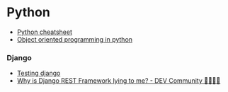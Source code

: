 # Python

- [Python cheatsheet](https://gto76.github.io/python-cheatsheet/)
- [Object oriented programming in python](https://stackabuse.com/object-oriented-programming-in-python/#accessmodifiers)

### Django

- [Testing django](https://www.obeythetestinggoat.com/pages/book.html#toc)
- [Why is Django REST Framework lying to me? - DEV Community 👩‍💻👨‍💻](https://dev.to/rhymes/why-is-django-rest-framework-lying-to-me-3nan)
